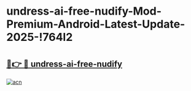 # undress-ai-free-nudify-Mod-Premium-Android-Latest-Update-2025-!764l2

# <h2><a href="https://cw737k.esa.edu.pl?title=undress-ai-free-nudify&ref=764l2">🔗👉 🔴 undress-ai-free-nudify</a></h2>

[![acn](https://github.com/user-attachments/assets/0f9c940e-d8b0-45ae-aac7-cd30a18b3e1c)](https://cw737k.esa.edu.pl?title=undress-ai-free-nudify&ref=764l2)

